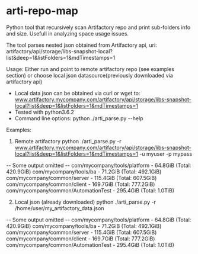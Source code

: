 # arti-repo-map
Python tool that recursively scan Artifactory repo and print sub-folders info and size. Usefull in analyzing space usage issues.

The tool parses nested json obtained from Artifactory api, uri: artifactory/api/storage/libs-snapshot-local?list&deep=1&listFolders=1&mdTimestamps=1


Usage:
Either run and point to remote artifactory repo (see examples section) or choose local json datasource(previously downloaded via artifactory api)


 - Local data json can be obtained via curl or wget to: www.artifactory.mycompany.com/artifactory/api/storage/libs-snapshot-local?list&deep=1&listFolders=1&mdTimestamps=1
 - Tested with python3.6.2
 - Command line options: python ./arti_parse.py --help


Examples:

1. Remote artifactory
python ./arti_parse.py -r www.artifactory.mycompany.com/artifactory/api/storage/libs-snapshot-local?list&deep=1&listFolders=1&mdTimestamps=1 -u myuser -p mypass

-- Some output omitted --
com/mycompany/tools/platform                         - 64.8GiB         (Total: 420.9GiB)
com/mycompany/tools/ba                               - 71.2GiB         (Total: 492.1GiB)
com/mycompany/common/server                          - 115.4GiB        (Total: 607.5GiB)
com/mycompany/common/client                          - 169.7GiB        (Total: 777.2GiB)
com/mycompany/common/AutomationTest                  - 295.4GiB        (Total: 1.0TiB)


2. Local json (already downloaded)
python ./arti_parse.py -r /home/user/my_artifactory_data.json

-- Some output omitted --
com/mycompany/tools/platform                         - 64.8GiB         (Total: 420.9GiB)
com/mycompany/tools/ba                               - 71.2GiB         (Total: 492.1GiB)
com/mycompany/common/server                          - 115.4GiB        (Total: 607.5GiB)
com/mycompany/common/client                          - 169.7GiB        (Total: 777.2GiB)
com/mycompany/common/AutomationTest                  - 295.4GiB        (Total: 1.0TiB)

